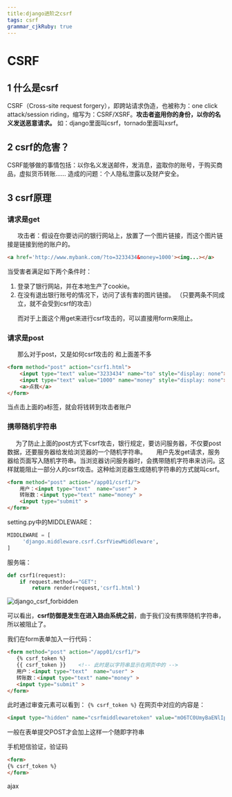```yaml
---
title:django进阶之csrf
tags: csrf
grammar_cjkRuby: true
---
```



# CSRF

## 1 什么是csrf
CSRF（Cross-site request forgery），即跨站请求伪造，也被称为：one click attack/session riding，缩写为：CSRF/XSRF。**攻击者盗用你的身份，以你的名义发送恶意请求。**
如：django里面叫csrf，tornado里面叫xsrf。


## 2 csrf的危害？
CSRF能够做的事情包括：以你名义发送邮件，发消息，盗取你的账号，于购买商品，虚拟货币转账......
造成的问题：个人隐私泄露以及财产安全。




## 3 csrf原理
### 请求是get
&nbsp;&nbsp;&nbsp;&nbsp;&nbsp; 攻击者：假设在你要访问的银行网站上，放置了一个图片链接，而这个图片链接是链接到他的账户的。
```html
<a href='http://www.mybank.com/?to=3233434&money=1000'><img...></a>
```

当受害者满足如下两个条件时：
1. 登录了银行网站，并在本地生产了cookie。
2. 在没有退出银行账号的情况下，访问了该有害的图片链接。
（只要两条不同成立，就不会受到csrf的攻击）

&nbsp;&nbsp;&nbsp;&nbsp;&nbsp; 而对于上面这个用get来进行csrf攻击的，可以直接用form来阻止。

### 请求是post
&nbsp;&nbsp;&nbsp;&nbsp;&nbsp; 那么对于post，又是如何csrf攻击的
和上面差不多
```html
<form method="post" action="csrf1.html">
    <input type="text" value="3233434" name="to" style="display: none">
    <input type="text" value="1000" name="money" style="display: none">
    <a>点我</a>
</form>
```
当点击上面的a标签，就会将钱转到攻击者账户

### 携带随机字符串
&nbsp;&nbsp;&nbsp;&nbsp;&nbsp;为了防止上面的post方式下csrf攻击，银行规定，要访问服务器，不仅要post数据，还要服务器给发给浏览器的一个随机字符串。
&nbsp;&nbsp;&nbsp;&nbsp;&nbsp;用户先发get请求，服务器给页面写入随机字符串。当浏览器访问服务器时，会携带随机字符串来访问。这样就能阻止一部分人的csrf攻击。这种给浏览器生成随机字符串的方式就叫csrf。
```html
<form method="post" action="/app01/csrf1/">
    用户：<input type="text"  name="user" >
    转账数：<input type="text" name="money" >
    <input type="submit" >
</form>
```
setting.py中的MIDDLEWARE：
```python
MIDDLEWARE = [
     'django.middleware.csrf.CsrfViewMiddleware',
]
```
服务端：
```python
def csrf1(request):
    if request.method=="GET":
        return render(request,'csrf1.html')
```
![django_csrf_forbidden][1]

可以看出，**csrf防御是发生在进入路由系统之前**，由于我们没有携带随机字符串，所以被阻止了。

 我们在form表单加入一行代码：
 ```html
 <form method="post" action="/app01/csrf1/">
    {% csrf_token %}    
	{{ csrf_token }}    <!-- 此时是以字符串显示在网页中的 -->
    用户：<input type="text"  name="user" >
    转账数：<input type="text" name="money" >
    <input type="submit" >
</form>
 ```
 此时通过审查元素可以看到：
  `{% csrf_token %}`  在网页中对应的内容是：
 ```html
 <input type="hidden" name="csrfmiddlewaretoken" value="mO6TC0UmyBaENlIpnffDq1N6qQtJaohNOyljD93vuulL3VyxXCCQaLNOKbAST3mq">
 ```
 








一般在表单提交POST才会加上这样一个随即字符串


手机短信验证，验证码
```html
<form>
{% csrf_token %}
</form>
```


ajax 


  [1]: http://orzm1jlhd.bkt.clouddn.com///170628/django_csrf_forbidden.png
